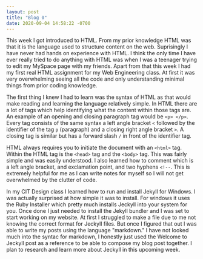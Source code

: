 ```yaml
---
layout: post
title: "Blog 0"
date: 2020-09-04 14:58:22 -0700
---
```


This week I got introduced to HTML. From my prior knowledge HTML was that it is the language used to structure content on the web. Suprisingly I have never had hands on experience with HTML. I think the only time I have ever really tried to do anything with HTML was when I was a teenager trying to edit my MySpace page with my friends. Apart from that this week I had my first real HTML assignment for my Web Engineering class. At first it was very overwhelming seeing all the code and only understanding minimal things from prior coding knowledge. 

The first thing I knew I had to learn was the syntax of HTML as that would make reading and learning the language relatively simple. In HTML there are a lot of tags which help identifying what the content within those tags are. An example of an opening and closing paragraph tag would be `<p> </p>`. Every tag consists of the same syntax a left angle bracket `<` followed by the identifier of the tag `p` (paragraph) and a closing right angle bracket `>`. A closing tag is similar but has a forward slash `/` in front of the identifier tag.

HTML always requires you to initiate the document with an `<html>` tag. Within the HTML tag is the `<head>` tag and the `<body>` tag. This was fairly simple and was easily understood. I also learned how to comment which is a left angle bracket, and exclamation point, and two hyphens `<!--`. This is extremely helpful for me as I can write notes for myself so I will not get overwhelmed by the clutter of code. 

In my CIT Design class I learned how to run and install Jekyll for Windows. I was actually surprised at how simple it was to install. For windows it uses the Ruby Installer which pretty much installs Jeckyll into your system for you. Once done I just needed to install the Jekyll bundler and I was set to start working on my website. At first I struggled to make a file due to me not knowing the correct format for Jeckyll files. But once I figured that out I was able to write my posts using the language "markdown." I have not looked much into the syntac for markdown, I honestly just used the Welcome to Jeckyll post as a reference to be able to compose my blog post together. I plan to research and learn more about Jeckyll in this upcoming week. 
